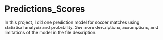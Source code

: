 # Predictions_Scores
In this project, I did one prediction model for soccer matches using statistical analysis and probability. See more descriptions, assumptions, and limitations of the model in the file description.
